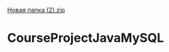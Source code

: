 [Новая папка (2).zip](https://github.com/Operans/CourseProjectJavaMySQL/files/10043909/2.zip)
# CourseProjectJavaMySQL
